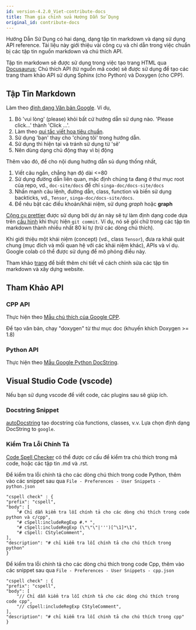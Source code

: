```yaml
---
id: version-4.2.0_Viet-contribute-docs
title: Tham gia chỉnh sửa Hướng Dẫn Sử Dụng
original_id: contribute-docs
---
```


<!-- Licensed to the Apache Software Foundation (ASF) under one or more contributor license agreements.  See the NOTICE file distributed with this work for additional information regarding copyright ownership.  The ASF licenses this file to you under the Apache License, Version 2.0 (the "License"); you may not use this file except in compliance with the License.  You may obtain a copy of the License at http://www.apache.org/licenses/LICENSE-2.0 Unless required by applicable law or agreed to in writing, software distributed under the License is distributed on an "AS IS" BASIS, WITHOUT WARRANTIES OR CONDITIONS OF ANY KIND, either express or implied.  See the License for the specific language governing permissions and limitations under the License. -->

Hướng Dẫn Sử Dụng có hai dạng, dạng tập tin markdown và dạng sử dụng API
reference. Tài liệu này giới thiệu vài công cụ và chỉ dẫn trong việc chuẩn bị
các tập tin nguồn markdown và chú thích API.

Tập tin markdown sẽ được sử dụng trong việc tạo trang HTML qua
[Docusaurus](https://docusaurus.io/); Chú thích API (từ nguồn mã code) sẽ được
sử dụng để tạo các trang tham khảo API sử dụng Sphinx (cho Python) và Doxygen
(cho CPP).

## Tập Tin Markdown

Làm theo [định dạng Văn bản Google](https://developers.google.com/style). Ví dụ,

1. Bỏ 'vui lòng' (please) khỏi bất cứ hướng dẫn sử dụng nào. 'Please click...'
   thành 'Click ...'.
2. Làm theo
   [qui tắc viết hoa tiêu chuẩn](https://owl.purdue.edu/owl/general_writing/mechanics/help_with_capitals.html).
3. Sử dụng 'bạn' thay cho 'chúng tôi' trong hướng dẫn.
4. Sử dụng thì hiện tại và tránh sử dụng từ 'sẽ'
5. Nên dùng dạng chủ động thay vì bị động

Thêm vào đó, để cho nội dung hướng dẫn sủ dụng thống nhất,

1. Viết câu ngắn, chẳng hạn độ dài <=80
2. Sử dụng đường dẫn liên quan, mặc định chúng ta đang ở thư mục root của repo,
   vd., `doc-site/docs` để chỉ `singa-doc/docs-site/docs`
3. Nhấn mạnh câu lệnh, đường dẫn, class, function và biến sử dụng backticks,
   vd., `Tensor`, `singa-doc/docs-site/docs`.
4. Để nêu bật các điều khoản/khái niệm, sử dụng _graph_ hoặc **graph**

[Cộng cụ prettier](https://prettier.io/) được sử dụng bởi dự án này sẽ tự làm
định dạng code dựa trên
[cấu hình](https://github.com/apache/singa-doc/blob/master/docs-site/.prettierrc)
khi thực hiện `git commit`. Ví dụ, nó sẽ gói chữ trong các tập tin markdown
thành nhiều nhất 80 kí tự (trừ các dòng chú thích).

Khi giới thiệu một khái niệm (concept) (vd., class `Tensor`), đưa ra khái quát
chung (mục đích và mối quan hệ với các khái niệm khác), APIs và ví dụ. Google
colab có thể được sử dụng để mô phỏng điều này.

Tham khảo [trang](https://github.com/apache/singa-doc/tree/master/docs-site) để
biết thêm chi tiết về cách chỉnh sửa các tập tin markdown và xây dựng website.

## Tham Khảo API

### CPP API

Thực hiện theo
[Mẫu chú thích của Google CPP](https://google.github.io/styleguide/cppguide.html#Comments).

Để tạo văn bản, chạy "doxygen" từ thư mục doc (khuyến khích Doxygen >= 1.8)

### Python API

Thực hiện theo
[Mẫu Google Python DocString](http://google.github.io/styleguide/pyguide.html#38-comments-and-docstrings).

## Visual Studio Code (vscode)

Nếu bạn sử dụng vscode để viết code, các plugins sau sẽ giúp ích.

### Docstring Snippet

[autoDocstring](https://marketplace.visualstudio.com/items?itemName=njpwerner.autodocstring)
tạo docstring của functions, classes, v.v. Lựa chọn định dạng DocString to
`google`.

### Kiểm Tra Lỗi Chính Tả

[Code Spell Checker](https://marketplace.visualstudio.com/items?itemName=streetsidesoftware.code-spell-checker)
có thể được cơ cấu để kiểm tra chú thích trong mã code, hoặc các tập tin .md và
.rst.

Để kiểm tra lỗi chính tả cho các dòng chú thích trong code Python, thêm vào các
snippet sau qua `File - Preferences - User Snippets - python.json`

    "cspell check" : {
    "prefix": "cspell",
    "body": [
        "# Chỉ dẫn kiểm tra lỗi chính tả cho các dòng chú thích trong code python và c/cpp",
        "# cSpell:includeRegExp #.* ",
        "# cSpell:includeRegExp (\"\"\"|''')[^\1]*\1",
        "# cSpell: CStyleComment",
    ],
    "description": "# chỉ kiểm tra lỗi chính tả cho chú thích trong python"
    }

Để kiểm tra lỗi chính tả cho các dòng chú thích trong code Cpp, thêm vào các
snippet sau qua `File - Preferences - User Snippets - cpp.json`

    "cspell check" : {
    "prefix": "cspell",
    "body": [
        "// Chỉ dẫn kiểm tra lỗi chính tả cho các dòng chú thích trong code cpp",
        "// cSpell:includeRegExp CStyleComment",
    ],
    "description": "# chỉ kiểm tra lỗi chính tả cho chú thích trong cpp"
    }
